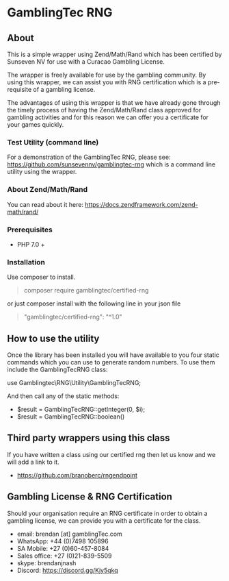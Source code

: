 # GamblingTec RNG

## About
This is a simple wrapper using Zend/Math/Rand which has been certified by Sunseven NV for use with
a Curacao Gambling License.

The wrapper is freely available for use by the gambling community. By using this wrapper, we can assist you
with RNG certification which is a pre-requisite of a gambling license.

The advantages of using this wrapper is that we have already gone through the timely process of having the 
Zend/Math/Rand class approved for gambling activities and for this reason we can offer you a certificate for
your games quickly.

### Test Utility (command line)

For a demonstration of the GamblingTec RNG, please see: https://github.com/sunsevennv/gamblingtec-rng which is a 
command line utility using the wrapper.

### About Zend/Math/Rand

You can read about it here: https://docs.zendframework.com/zend-math/rand/

### Prerequisites

- PHP 7.0 +

### Installation

Use composer to install.

> composer require gamblingtec/certified-rng

or just composer install with the following line in your json file

> "gamblingtec/certified-rng": "^1.0"

## How to use the utility
Once the library has been installed you will have available to you four static commands which you can use to generate random numbers.
To use them include the GamblingTecRNG class:

use Gamblingtec\RNG\Utility\GamblingTecRNG;

And then call any of the static methods:

- $result = GamblingTecRNG::getInteger(0, $i);
- $result = GamblingTecRNG::boolean()

## Third party wrappers using this class
If you have written a class using our certified rng then let us know and we will add a link to it.
* https://github.com/branoberc/rngendpoint

## Gambling License & RNG Certification

Should your organisation require an RNG certificate in order to obtain a gambling license, we can provide you with 
a certificate for the class.

* email: brendan [at] gamblingTec.com
* WhatsApp: +44 (0)7498 105896
* SA Mobile: +27 (0)60-457-8084
* Sales office: +27 (0)21-839-5509
* skype: brendanjnash
* Discord: https://discord.gg/Kjy5qkq

